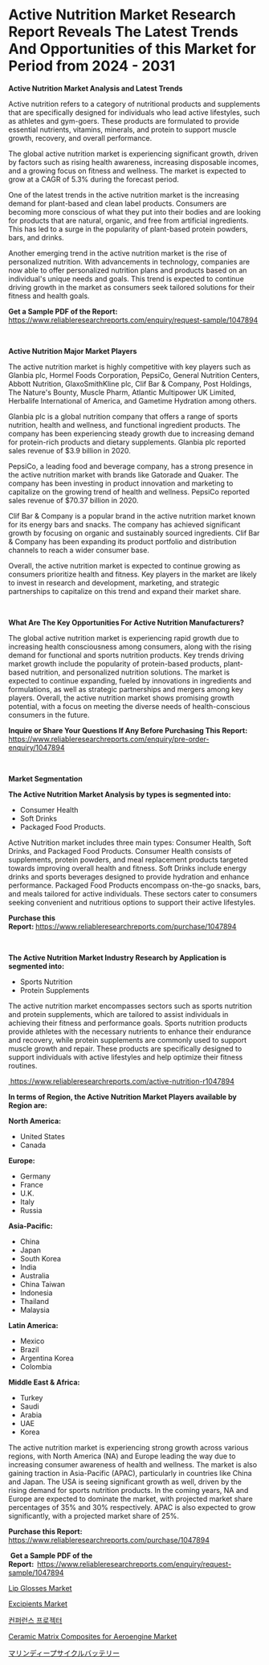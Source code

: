 <p><h1>Active Nutrition Market Research Report Reveals The Latest Trends And Opportunities of this Market for Period from 2024 - 2031</h1></p><p><strong>Active Nutrition Market Analysis and Latest Trends</strong></p>
<p><p>Active nutrition refers to a category of nutritional products and supplements that are specifically designed for individuals who lead active lifestyles, such as athletes and gym-goers. These products are formulated to provide essential nutrients, vitamins, minerals, and protein to support muscle growth, recovery, and overall performance.</p><p>The global active nutrition market is experiencing significant growth, driven by factors such as rising health awareness, increasing disposable incomes, and a growing focus on fitness and wellness. The market is expected to grow at a CAGR of 5.3% during the forecast period.</p><p>One of the latest trends in the active nutrition market is the increasing demand for plant-based and clean label products. Consumers are becoming more conscious of what they put into their bodies and are looking for products that are natural, organic, and free from artificial ingredients. This has led to a surge in the popularity of plant-based protein powders, bars, and drinks.</p><p>Another emerging trend in the active nutrition market is the rise of personalized nutrition. With advancements in technology, companies are now able to offer personalized nutrition plans and products based on an individual's unique needs and goals. This trend is expected to continue driving growth in the market as consumers seek tailored solutions for their fitness and health goals.</p></p>
<p><strong>Get a Sample PDF of the Report:&nbsp;</strong> <a href="https://www.reliableresearchreports.com/enquiry/request-sample/1047894">https://www.reliableresearchreports.com/enquiry/request-sample/1047894</a></p>
<p>&nbsp;</p>
<p><strong>Active Nutrition Major Market Players</strong></p>
<p><p>The active nutrition market is highly competitive with key players such as Glanbia plc, Hormel Foods Corporation, PepsiCo, General Nutrition Centers, Abbott Nutrition, GlaxoSmithKline plc, Clif Bar & Company, Post Holdings, The Nature's Bounty, Muscle Pharm, Atlantic Multipower UK Limited, Herbalife International of America, and Gametime Hydration among others.</p><p>Glanbia plc is a global nutrition company that offers a range of sports nutrition, health and wellness, and functional ingredient products. The company has been experiencing steady growth due to increasing demand for protein-rich products and dietary supplements. Glanbia plc reported sales revenue of $3.9 billion in 2020.</p><p>PepsiCo, a leading food and beverage company, has a strong presence in the active nutrition market with brands like Gatorade and Quaker. The company has been investing in product innovation and marketing to capitalize on the growing trend of health and wellness. PepsiCo reported sales revenue of $70.37 billion in 2020.</p><p>Clif Bar & Company is a popular brand in the active nutrition market known for its energy bars and snacks. The company has achieved significant growth by focusing on organic and sustainably sourced ingredients. Clif Bar & Company has been expanding its product portfolio and distribution channels to reach a wider consumer base.</p><p>Overall, the active nutrition market is expected to continue growing as consumers prioritize health and fitness. Key players in the market are likely to invest in research and development, marketing, and strategic partnerships to capitalize on this trend and expand their market share.</p></p>
<p>&nbsp;</p>
<p><strong>What Are The Key Opportunities For Active Nutrition Manufacturers?</strong></p>
<p><p>The global active nutrition market is experiencing rapid growth due to increasing health consciousness among consumers, along with the rising demand for functional and sports nutrition products. Key trends driving market growth include the popularity of protein-based products, plant-based nutrition, and personalized nutrition solutions. The market is expected to continue expanding, fueled by innovations in ingredients and formulations, as well as strategic partnerships and mergers among key players. Overall, the active nutrition market shows promising growth potential, with a focus on meeting the diverse needs of health-conscious consumers in the future.</p></p>
<p><strong>Inquire or Share Your Questions If Any Before Purchasing This Report:</strong> <a href="https://www.reliableresearchreports.com/enquiry/pre-order-enquiry/1047894">https://www.reliableresearchreports.com/enquiry/pre-order-enquiry/1047894</a></p>
<p>&nbsp;</p>
<p><strong>Market Segmentation</strong></p>
<p><strong>The Active Nutrition Market Analysis by types is segmented into:</strong></p>
<p><ul><li>Consumer Health</li><li>Soft Drinks</li><li>Packaged Food Products.</li></ul></p>
<p><p>Active Nutrition market includes three main types: Consumer Health, Soft Drinks, and Packaged Food Products. Consumer Health consists of supplements, protein powders, and meal replacement products targeted towards improving overall health and fitness. Soft Drinks include energy drinks and sports beverages designed to provide hydration and enhance performance. Packaged Food Products encompass on-the-go snacks, bars, and meals tailored for active individuals. These sectors cater to consumers seeking convenient and nutritious options to support their active lifestyles.</p></p>
<p><strong>Purchase this Report:&nbsp;</strong><a href="https://www.reliableresearchreports.com/purchase/1047894">https://www.reliableresearchreports.com/purchase/1047894</a></p>
<p>&nbsp;</p>
<p><strong>The Active Nutrition Market Industry Research by Application is segmented into:</strong></p>
<p><ul><li>Sports Nutrition</li><li>Protein Supplements</li></ul></p>
<p><p>The active nutrition market encompasses sectors such as sports nutrition and protein supplements, which are tailored to assist individuals in achieving their fitness and performance goals. Sports nutrition products provide athletes with the necessary nutrients to enhance their endurance and recovery, while protein supplements are commonly used to support muscle growth and repair. These products are specifically designed to support individuals with active lifestyles and help optimize their fitness routines.</p></p>
<p><a href="https://www.reliableresearchreports.com/active-nutrition-r1047894">&nbsp;https://www.reliableresearchreports.com/active-nutrition-r1047894</a></p>
<p><strong>In terms of Region, the Active Nutrition Market Players available by Region are:</strong></p>
<p>
    <p> <strong> North America: </strong>
        <ul>
            <li>United States</li>
            <li>Canada</li>
        </ul>
        </p> 
    <p> <strong> Europe: </strong>
        <ul>
            <li>Germany</li>
            <li>France</li>
            <li>U.K.</li>
            <li>Italy</li>
            <li>Russia</li>
        </ul>
        </p> 
    <p> <strong> Asia-Pacific: </strong>
        <ul>
            <li>China</li>
            <li>Japan</li>
            <li>South Korea</li>
            <li>India</li>
            <li>Australia</li>
            <li>China Taiwan</li>
            <li>Indonesia</li>
            <li>Thailand</li>
            <li>Malaysia</li>
        </ul>
        </p> 
    <p> <strong> Latin America: </strong>
        <ul>
            <li>Mexico</li>
            <li>Brazil</li>
            <li>Argentina Korea</li>
            <li>Colombia</li>
        </ul>
        </p> 
    <p> <strong> Middle East & Africa: </strong>
        <ul>
            <li>Turkey</li>
            <li>Saudi</li>
            <li>Arabia</li>
            <li>UAE</li>
            <li>Korea</li>
        </ul>
    </p>
    </p>
<p><p>The active nutrition market is experiencing strong growth across various regions, with North America (NA) and Europe leading the way due to increasing consumer awareness of health and wellness. The market is also gaining traction in Asia-Pacific (APAC), particularly in countries like China and Japan. The USA is seeing significant growth as well, driven by the rising demand for sports nutrition products. In the coming years, NA and Europe are expected to dominate the market, with projected market share percentages of 35% and 30% respectively. APAC is also expected to grow significantly, with a projected market share of 25%.</p></p>
<p><strong>Purchase this Report: </strong><a href="https://www.reliableresearchreports.com/purchase/1047894">https://www.reliableresearchreports.com/purchase/1047894</a></p>
<p>&nbsp;<strong>Get a Sample PDF of the Report:&nbsp;&nbsp;</strong><a href="https://www.reliableresearchreports.com/enquiry/request-sample/1047894">https://www.reliableresearchreports.com/enquiry/request-sample/1047894</a></p>
<p><strong></strong></p>
<p><p><a href="https://www.linkedin.com/pulse/lip-glosses-market-trends-analysis-forecasted-period-2024-2031-fuxye">Lip Glosses Market</a></p><p><a href="https://github.com/JeanneSawayn2023/Market-Research-Report-List-1/blob/main/excipients-market.md">Excipients Market</a></p><p><a href="https://github.com/Elenrrera7685/Market-Research-Report-List-1/blob/main/840049557240.md">컨퍼런스 프로젝터</a></p><p><a href="https://issuu.com/reportprime-2/docs/ceramic-matrix-composites-for-aeroengine-market-si">Ceramic Matrix Composites for Aeroengine Market</a></p><p><a href="https://medium.com/@pollynsatcherayted345/2024%E5%B9%B4%E3%81%8B%E3%82%892031%E5%B9%B4%E3%81%BE%E3%81%A7%E3%81%AE%E6%9C%9F%E9%96%93%E3%81%AB%E4%BA%88%E6%B8%AC%E3%81%95%E3%82%8C%E3%82%8B%E3%83%9E%E3%83%AA%E3%83%B3%E3%83%87%E3%82%A3%E3%83%BC%E3%83%97%E3%82%B5%E3%82%A4%E3%82%AF%E3%83%AB%E3%83%90%E3%83%83%E3%83%86%E3%83%AA%E3%83%BC%E3%83%9E%E3%83%BC%E3%82%B1%E3%83%83%E3%83%88%E3%81%AE%E3%83%88%E3%83%AC%E3%83%B3%E3%83%89%E3%81%A8%E5%B8%82%E5%A0%B4%E5%88%86%E6%9E%90-c3e2821f2b44">マリンディープサイクルバッテリー</a></p></p>